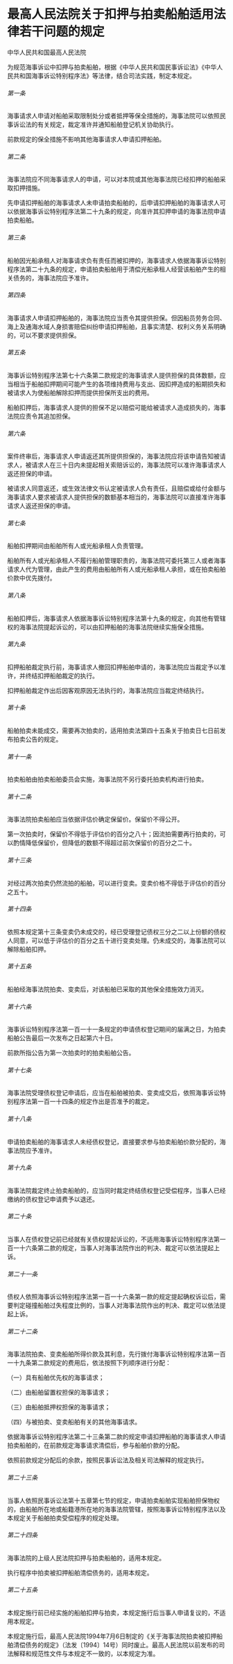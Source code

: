 # 最高人民法院关于扣押与拍卖船舶适用法律若干问题的规定

<!-- INFO END -->

中华人民共和国最高人民法院

为规范海事诉讼中扣押与拍卖船舶，根据《中华人民共和国民事诉讼法》《中华人民共和国海事诉讼特别程序法》等法律，结合司法实践，制定本规定。

###### 第一条

海事请求人申请对船舶采取限制处分或者抵押等保全措施的，海事法院可以依照民事诉讼法的有关规定，裁定准许并通知船舶登记机关协助执行。

前款规定的保全措施不影响其他海事请求人申请扣押船舶。

###### 第二条

海事法院应不同海事请求人的申请，可以对本院或其他海事法院已经扣押的船舶采取扣押措施。

先申请扣押船舶的海事请求人未申请拍卖船舶的，后申请扣押船舶的海事请求人可以依据海事诉讼特别程序法第二十九条的规定，向准许其扣押申请的海事法院申请拍卖船舶。

###### 第三条

船舶因光船承租人对海事请求负有责任而被扣押的，海事请求人依据海事诉讼特别程序法第二十九条的规定，申请拍卖船舶用于清偿光船承租人经营该船舶产生的相关债务的，海事法院应予准许。

###### 第四条

海事请求人申请扣押船舶的，海事法院应当责令其提供担保。但因船员劳务合同、海上及通海水域人身损害赔偿纠纷申请扣押船舶，且事实清楚、权利义务关系明确的，可以不要求提供担保。

###### 第五条

海事诉讼特别程序法第七十六条第二款规定的海事请求人提供担保的具体数额，应当相当于船舶扣押期间可能产生的各项维持费用与支出、因扣押造成的船期损失和被请求人为使船舶解除扣押而提供担保所支出的费用。

船舶扣押后，海事请求人提供的担保不足以赔偿可能给被请求人造成损失的，海事法院应责令其追加担保。

###### 第六条

案件终审后，海事请求人申请返还其所提供担保的，海事法院应将该申请告知被请求人，被请求人在三十日内未提起相关索赔诉讼的，海事法院可以准许海事请求人返还担保的申请。

被请求人同意返还，或生效法律文书认定被请求人负有责任，且赔偿或给付金额与海事请求人要求被请求人提供担保的数额基本相当的，海事法院可以直接准许海事请求人返还担保的申请。

###### 第七条

船舶扣押期间由船舶所有人或光船承租人负责管理。

船舶所有人或光船承租人不履行船舶管理职责的，海事法院可委托第三人或者海事请求人代为管理，由此产生的费用由船舶所有人或光船承租人承担，或在拍卖船舶价款中优先拨付。

###### 第八条

船舶扣押后，海事请求人依据海事诉讼特别程序法第十九条的规定，向其他有管辖权的海事法院提起诉讼的，可以由扣押船舶的海事法院继续实施保全措施。

###### 第九条

扣押船舶裁定执行前，海事请求人撤回扣押船舶申请的，海事法院应当裁定予以准许，并终结扣押船舶裁定的执行。

扣押船舶裁定作出后因客观原因无法执行的，海事法院应当裁定终结执行。

###### 第十条

船舶拍卖未能成交，需要再次拍卖的，适用拍卖法第四十五条关于拍卖日七日前发布拍卖公告的规定。

###### 第十一条

拍卖船舶由拍卖船舶委员会实施，海事法院不另行委托拍卖机构进行拍卖。

###### 第十二条

海事法院拍卖船舶应当依据评估价确定保留价。保留价不得公开。

第一次拍卖时，保留价不得低于评估价的百分之八十；因流拍需要再行拍卖的，可以酌情降低保留价，但降低的数额不得超过前次保留价的百分之二十。

###### 第十三条

对经过两次拍卖仍然流拍的船舶，可以进行变卖。变卖价格不得低于评估价的百分之五十。

###### 第十四条

依照本规定第十三条变卖仍未成交的，经已受理登记债权三分之二以上份额的债权人同意，可以低于评估价的百分之五十进行变卖处理。仍未成交的，海事法院可以解除船舶扣押。

###### 第十五条

船舶经海事法院拍卖、变卖后，对该船舶已采取的其他保全措施效力消灭。

###### 第十六条

海事诉讼特别程序法第一百一十一条规定的申请债权登记期间的届满之日，为拍卖船舶公告最后一次发布之日起第六十日。

前款所指公告为第一次拍卖时的拍卖船舶公告。

###### 第十七条

海事法院受理债权登记申请后，应当在船舶被拍卖、变卖成交后，依照海事诉讼特别程序法第一百一十四条的规定作出是否准予的裁定。

###### 第十八条

申请拍卖船舶的海事请求人未经债权登记，直接要求参与拍卖船舶价款分配的，海事法院应予准许。

###### 第十九条

海事法院裁定终止拍卖船舶的，应当同时裁定终结债权登记受偿程序，当事人已经缴纳的债权登记申请费予以退还。

###### 第二十条

当事人在债权登记前已经就有关债权提起诉讼的，不适用海事诉讼特别程序法第一百一十六条第二款的规定，当事人对海事法院作出的判决、裁定可以依法提起上诉。

###### 第二十一条

债权人依照海事诉讼特别程序法第一百一十六条第一款的规定提起确权诉讼后，需要判定碰撞船舶过失程度比例的，当事人对海事法院作出的判决、裁定可以依法提起上诉。

###### 第二十二条

海事法院拍卖、变卖船舶所得价款及其利息，先行拨付海事诉讼特别程序法第一百一十九条第二款规定的费用后，依法按照下列顺序进行分配：

（一）具有船舶优先权的海事请求；

（二）由船舶留置权担保的海事请求；

（三）由船舶抵押权担保的海事请求；

（四）与被拍卖、变卖船舶有关的其他海事请求。

依据海事诉讼特别程序法第二十三条第二款的规定申请扣押船舶的海事请求人申请拍卖船舶的，在前款规定海事请求清偿后，参与船舶价款的分配。

依照前款规定分配后的余款，按照民事诉讼法及相关司法解释的规定执行。

###### 第二十三条

当事人依照民事诉讼法第十五章第七节的规定，申请拍卖船舶实现船舶担保物权的，由船舶所在地或船籍港所在地的海事法院管辖，按照海事诉讼特别程序法以及本规定关于船舶拍卖受偿程序的规定处理。

###### 第二十四条

海事法院的上级人民法院扣押与拍卖船舶的，适用本规定。

执行程序中拍卖被扣押船舶清偿债务的，适用本规定。

###### 第二十五条

本规定施行前已经实施的船舶扣押与拍卖，本规定施行后当事人申请复议的，不适用本规定。

本规定施行后，最高人民法院1994年7月6日制定的《关于海事法院拍卖被扣押船舶清偿债务的规定》（法发〔1994〕14号）同时废止。最高人民法院以前发布的司法解释和规范性文件与本规定不一致的，以本规定为准。
